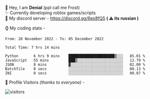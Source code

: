 🤚 Hey, I am **Denial** (ppl call me Frost)  
✨ Currently developing roblox games/scripts  
💎  My discord server - https://discord.gg/6ex8fQ5 **( ⚠ its russian )**  

⌚ My coding stats -

<!--START_SECTION:waka-->

```text
From: 28 November 2022 - To: 05 December 2022

Total Time: 7 hrs 14 mins

Python       6 hrs 9 mins    █████████████████████▒░░░   85.01 %
JavaScript   55 mins         ███▒░░░░░░░░░░░░░░░░░░░░░   12.79 %
JSON         8 mins          ▓░░░░░░░░░░░░░░░░░░░░░░░░   02.00 %
Batchfile    0 secs          ░░░░░░░░░░░░░░░░░░░░░░░░░   00.13 %
INI          0 secs          ░░░░░░░░░░░░░░░░░░░░░░░░░   00.07 %
```

<!--END_SECTION:waka-->

🧥 Profile Visitors *(thanks to everyone)* -  
  
![visitors](https://visitor-badge.glitch.me/badge?page_id=FrostX-Official.FrostX-Official)
